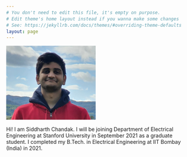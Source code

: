 ```yaml
---
# You don't need to edit this file, it's empty on purpose.
# Edit theme's home layout instead if you wanna make some changes
# See: https://jekyllrb.com/docs/themes/#overriding-theme-defaults
layout: page
---
```



<img src="/2021_Lake_District_Cropped-2.jpg" alt="Siddharth" style="max-width:241px;max-height:200px">

Hi! I am Siddharth Chandak. I will be joining Department of Electrical Engineering at Stanford University in September 2021 as a graduate student. I completed my B.Tech. in Electrical Engineering at IIT Bombay (India) in 2021.
